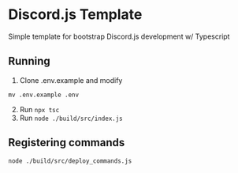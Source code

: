 # Discord.js Template
Simple template for bootstrap Discord.js development w/ Typescript 

## Running
1. Clone .env.example and modify
```
mv .env.example .env
```
2. Run `npx tsc`
3. Run `node ./build/src/index.js`

## Registering commands
`node ./build/src/deploy_commands.js`
